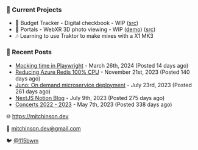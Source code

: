 ### 📌 Current Projects
- 💸 Budget Tracker - Digital checkbook - WIP ([src](https://github.com/bmitchinson/budget-entry))
- 📸 Portals - WebXR 3D photo viewing - WIP ([demo](https://portals.mitchinson.dev/)) ([src](https://github.com/bmitchinson/vr-jpg-viewer-webxr))
- 🎶 Learning to use Traktor to make mixes with a X1 MK3

### 📝 Recent Posts

- [Mocking time in Playwright](https://blog.mitchinson.dev/playwright-mock-time) - March 26th, 2024 (Posted 14 days ago)
- [Reducing Azure Redis 100% CPU](https://blog.mitchinson.dev/redis-cpu) - November 21st, 2023 (Posted 140 days ago)
- [Juno: On demand microservice deployment](https://blog.mitchinson.dev/juno) - July 23rd, 2023 (Posted 261 days ago)
- [NextJS Notion Blog](https://blog.mitchinson.dev/blog-2023) - July 9th, 2023 (Posted 275 days ago)
- [Concerts 2022 - 2023](https://blog.mitchinson.dev/concerts-2023) - May 7th, 2023 (Posted 338 days ago)

🌐 https://mitchinson.dev

💌 mitchinson.dev@gmail.com

🐦 [@115bwm](https://twitter.com/115bwm)